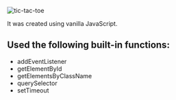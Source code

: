 ![tic-tac-toe](https://github.com/user-attachments/assets/15673acd-b458-4bee-b196-725058df2a92)

It was created using vanilla JavaScript.

## Used the following built-in functions:
- addEventListener
- getElementById
- getElementsByClassName
- querySelector
- setTimeout
